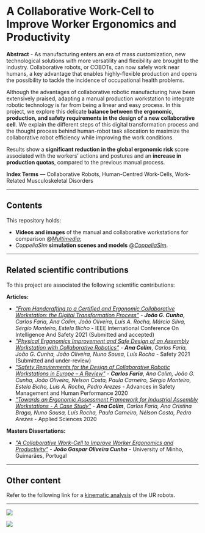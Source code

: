 # A Collaborative Work-Cell to Improve Worker Ergonomics and Productivity

**Abstract** - As manufacturing enters an era of mass customization, new technological solutions with more versatility and flexibility are brought to the industry. Collaborative robots, or COBOTs, can now safely work near humans, a key advantage that enables highly-flexible production and opens the possibility to tackle the incidence of occupational health problems. 

Although the advantages of collaborative robotic manufacturing have been extensively praised, adapting a manual production workstation to integrate robotic technology is far from being a linear and easy process. In this project, we explore this delicate **balance between the ergonomic, production, and safety requirements in the design of a new collaborative cell**. We explain the different steps of this digital transformation process and the thought process behind human-robot task allocation to maximize the collaborative robot efficiency while improving the work conditions.

Results show a **significant reduction in the global ergonomic risk** score associated with the workers’ actions and postures and an **increase in production quotas**, compared to the previous manual process.

**Index Terms** — Collaborative Robots, Human-Centred Work-Cells, Work-Related Musculoskeletal Disorders

---

## Contents

This repository holds:
 - **Videos and images** of the manual and collaborative workstations for comparison @[*Multimedia*](https://github.com/Jgocunha/ergo-collab-robotics/tree/main/Multimedia);
 - *CoppeliaSim* **simulation scenes and models** @[*CoppeliaSim*](https://github.com/Jgocunha/ergo-collab-robotics/tree/main/CoppeliaSim).
---

## Related scientific contributions

To this project are associated the following scientific contributions:

**Articles:**
- [*"From Handcrafting to a Certified and Ergonomic Collaborative Workstation: the Digital Transformation Process"*](http://www.mech.nagoya-u.ac.jp/asi/isr2021/index.html) - ***João G. Cunha***, *Carlos Faria, Ana Colim, João Oliveira, Luís A. Rocha, Márcio Silva, Sérgio Monteiro, Estela Bicho* - IEEE International Conference On Intelligence And Safety 2021 (Submitted and accepted)
- [*"Physical Ergonomics Improvement and Safe Design of an Assembly Workstation with Collaborative Robotics"*](https://www.mdpi.com/journal/safety) - ***Ana Colim***, *Carlos Faria, João G. Cunha, João Oliveira, Nuno Sousa, Luís Rocha* - Safety 2021 (Submitted and under-review)
- [*"Safety Requirements for the Design of Collaborative Robotic Workstations in Europe – A Review"*](https://link.springer.com/chapter/10.1007%2F978-3-030-50946-0_31) - ***Carlos Faria***, *Ana Colim, João G. Cunha, João Oliveira, Nelson Costa, Paula Carneiro, Sérgio Monteiro, Estela Bicho, Luís A. Rocha, Pedro Arezes* - Advances in Safety Management and Human Performance 2020
- [*"Towards an Ergonomic Assessment Framework for Industrial Assembly Workstations - A Case Study"*](https://www.mdpi.com/2076-3417/10/9/3048) - ***Ana Colim***, *Carlos Faria, Ana Cristina Braga, Nuno Sousa, Luís Rocha, Paula Carneiro, Nélson Costa, Pedro Arezes* - Applied Sciences 2020


**Masters Dissertations:**

- [*"A Collaborative Work-Cell to Improve Worker Ergonomics and Productivity"*](http://cp.eng.uminho.pt/provaBODY.aspx?id=4933) - ***João Gaspar Oliveira Cunha*** - University of Minho, Guimarães, Portugal

---

## Other content

Refer to the following link for a [kinematic analysis](https://github.com/Jgocunha/universal-robots-kinematics) of the UR robots.

---

![](/Multimedia/Pictures/CollaborativeOverview.jpg)

![](/Multimedia/Pictures/UR10e-series.jpg)
